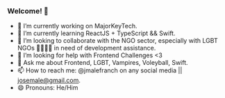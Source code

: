 ### Welcome! 👋

- 🔭  I’m currently working on MajorKeyTech.
- 🌱  I’m currently learning ReactJS + TypeScript && Swift.
- 👯  I’m looking to collaborate with the NGO sector, especially with LGBT NGOs 🏳‍🌈🏳‍⚧ in need of development assistance.
- 🤔  I’m looking for help with Frontend Challenges <3
- 💬  Ask me about Frontend, LGBT, Vampires, Voleyball, Swift.
- 📫  How to reach me: @jmalefranch on any social media || josemale@gmail.com.
- 😄  Pronouns: He/Him
